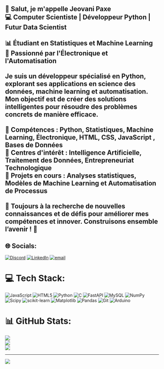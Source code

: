 ## 👋 Salut, je m'appelle Jeovani Paxe  <br>💻 Computer Scientiste | Développeur Python | Futur Data Scientist <br><br>📊 Étudiant en Statistiques et Machine Learning  <br>🤖 Passionné par l'Électronique et l'Automatisation  <br><br>Je suis un développeur spécialisé en Python, explorant ses applications en science des données, machine learning et automatisation. Mon objectif est de créer des solutions intelligentes pour résoudre des problèmes concrets de manière efficace.  <br><br>🔹 Compétences : Python, Statistiques, Machine Learning, Électronique, HTML, CSS, JavaScript , Bases de Données  <br>🔹 Centres d'intérêt : Intelligence Artificielle, Traitement des Données, Entrepreneuriat Technologique  <br>🔹 Projets en cours : Analyses statistiques, Modèles de Machine Learning et Automatisation de Processus  <br><br>📌 Toujours à la recherche de nouvelles connaissances et de défis pour améliorer mes compétences et innover. Construisons ensemble l’avenir ! 🚀  <br>


## 🌐 Socials:
[![Discord](https://img.shields.io/badge/Discord-%237289DA.svg?logo=discord&logoColor=white)](https://discord.gg/https://discord.com/channels/@me) [![LinkedIn](https://img.shields.io/badge/LinkedIn-%230077B5.svg?logo=linkedin&logoColor=white)](https://linkedin.com/in/https://www.linkedin.com/in/jeovani-paxe-09a30221b/) [![email](https://img.shields.io/badge/Email-D14836?logo=gmail&logoColor=white)](mailto:jeovanijp972@gmail.com) 

# 💻 Tech Stack:
![JavaScript](https://img.shields.io/badge/javascript-%23323330.svg?style=flat-square&logo=javascript&logoColor=%23F7DF1E) ![HTML5](https://img.shields.io/badge/html5-%23E34F26.svg?style=flat-square&logo=html5&logoColor=white) ![Python](https://img.shields.io/badge/python-3670A0?style=flat-square&logo=python&logoColor=ffdd54) ![C](https://img.shields.io/badge/c-%2300599C.svg?style=flat-square&logo=c&logoColor=white) ![FastAPI](https://img.shields.io/badge/FastAPI-005571?style=flat-square&logo=fastapi) ![MySQL](https://img.shields.io/badge/mysql-4479A1.svg?style=flat-square&logo=mysql&logoColor=white) ![NumPy](https://img.shields.io/badge/numpy-%23013243.svg?style=flat-square&logo=numpy&logoColor=white) ![Scipy](https://img.shields.io/badge/SciPy-%230C55A5.svg?style=flat-square&logo=scipy&logoColor=%white) ![scikit-learn](https://img.shields.io/badge/scikit--learn-%23F7931E.svg?style=flat-square&logo=scikit-learn&logoColor=white) ![Matplotlib](https://img.shields.io/badge/Matplotlib-%23ffffff.svg?style=flat-square&logo=Matplotlib&logoColor=black) ![Pandas](https://img.shields.io/badge/pandas-%23150458.svg?style=flat-square&logo=pandas&logoColor=white) ![Git](https://img.shields.io/badge/git-%23F05033.svg?style=flat-square&logo=git&logoColor=white) ![Arduino](https://img.shields.io/badge/-Arduino-00979D?style=flat-square&logo=Arduino&logoColor=white)
# 📊 GitHub Stats:
![](https://github-readme-stats.vercel.app/api?username=KingsonPaxe&theme=dark&hide_border=false&include_all_commits=false&count_private=false)<br/>
![](https://github-readme-streak-stats.herokuapp.com/?user=KingsonPaxe&theme=dark&hide_border=false)<br/>
![](https://github-readme-stats.vercel.app/api/top-langs/?username=KingsonPaxe&theme=dark&hide_border=false&include_all_commits=false&count_private=false&layout=compact)

---
[![](https://visitcount.itsvg.in/api?id=KingsonPaxe&icon=0&color=0)](https://visitcount.itsvg.in)

<!-- Proudly created with GPRM ( https://gprm.itsvg.in ) -->
